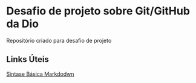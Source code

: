 # Desafio de projeto sobre Git/GitHub da Dio
Repositório criado para desafio de projeto

## Links Úteis
[Sintase Básica Markdodwn](https://www.markdownguide.org/basic-syntax/)
